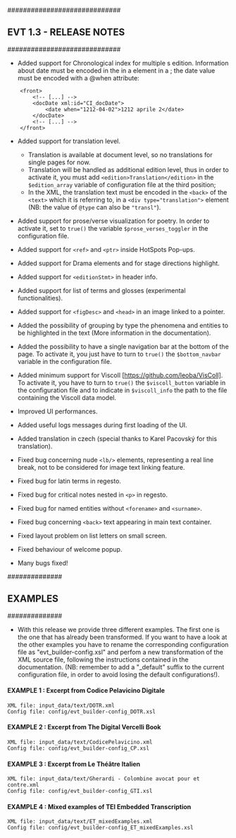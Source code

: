#############################
## EVT 1.3 - RELEASE NOTES ##
#############################

* Added support for Chronological index for multiple <text>s edition. Information about date must be encoded in the <front> in a <date> element in a <docDate>; the date value must be encoded with a @when attribute:
```
	<front>
		<!-- [...] -->
		<docDate xml:id="CI_docDate">
			<date when="1212-04-02">1212 aprile 2</date>
		</docDate>
		<!-- [...] -->
	</front>
```

* Added support for translation level. 
  * Translation is available at document level, so no translations for single pages for now. 
  * Translation will be handled as additional edition level, thus in order to activate it, you must add ```<edition>Translation</edition>``` in the ```$edition_array``` variable of configuration file at the third position;
  * In the XML, the translation text must be encoded in the ```<back>``` of the ```<text>``` which it is referring to, in a ```<div type="translation">``` element (NB: the value of ```@type``` can also be ```"transl"```).

* Added support for prose/verse visualization for poetry. In order to activate it, set to ```true()``` the variable ```$prose_verses_toggler``` in the configuration file.
  
* Added support for ```<ref>``` and ```<ptr>``` inside HotSpots Pop-ups.

* Added support for Drama elements and for stage directions highlight.

* Added support for ```<editionStmt>``` in header info.

* Added support for list of terms and glosses (experimental functionalities).

* Added support for ```<figDesc>``` and ```<head>``` in an image linked to a pointer.

* Added the possibility of grouping by type the phenomena and entities to be highlighted in the text (More information in the documentation).
  
* Added the possibility to have a single navigation bar at the bottom of the page. To activate it, you just have to turn to ```true()``` the ```$bottom_navbar``` variable in the configuration file.

* Added minimum support for Viscoll [https://github.com/leoba/VisColl]. To activate it, you have to turn to ```true()``` the ```$viscoll_button``` variable in the configuration file and to indicate in ```$viscoll_info``` the path to the file containing the Viscoll data model.

* Improved UI performances.

* Added useful logs messages during first loading of the UI.

* Added translation in czech (special thanks to Karel Pacovský for this translation).

* Fixed bug concerning nude ```<lb/>``` elements, representing a real line break, not to be considered for image text linking feature.

* Fixed bug for latin terms in regesto. 

* Fixed bug for critical notes nested in ```<p>``` in regesto.

* Fixed bug for named entities without ```<forename>``` and ```<surname>```.

* Fixed bug concerning ```<back>``` text appearing in main text container.

* Fixed layout problem on list letters on small screen.
  
* Fixed behaviour of welcome popup.
  
* Many bugs fixed!


##############
## EXAMPLES ##
##############

* With this release we provide three different examples. The first one is the one that has already been transformed. If you want to have a look at the other examples you have to rename the corresponding configuration file as "evt_builder-config.xsl" and perfom a new transformation of the XML source file, following the instructions contained in the documentation.
(NB: remember to add a "_default" suffix to the current configuration file, in order to avoid losing the default configurations!).  


#### EXAMPLE 1 : Excerpt from Codice Pelavicino Digitale

	XML file: input_data/text/DOTR.xml
	Config file: config/evt_builder-config_DOTR.xsl

#### EXAMPLE 2 : Excerpt from The Digital Vercelli Book

	XML file: input_data/text/CodicePelavicino.xml
	Config file: config/evt_builder-config_CP.xsl

#### EXAMPLE 3 : Excerpt from Le Théâtre Italien

	XML file: input_data/text/Gherardi - Colombine avocat pour et contre.xml
	Config file: config/evt_builder-config_GTI.xsl

#### EXAMPLE 4 : Mixed examples of TEI Embedded Transcription

	XML file: input_data/text/ET_mixedExamples.xml
	Config file: config/evt_builder-config_ET_mixedExamples.xsl

